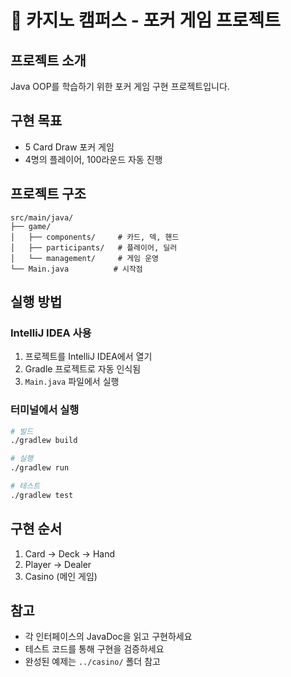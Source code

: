 # 🎰 카지노 캠퍼스 - 포커 게임 프로젝트

## 프로젝트 소개
Java OOP를 학습하기 위한 포커 게임 구현 프로젝트입니다.

## 구현 목표
- 5 Card Draw 포커 게임
- 4명의 플레이어, 100라운드 자동 진행

## 프로젝트 구조
```
src/main/java/
├── game/
│   ├── components/     # 카드, 덱, 핸드
│   ├── participants/   # 플레이어, 딜러
│   └── management/     # 게임 운영
└── Main.java          # 시작점
```

## 실행 방법

### IntelliJ IDEA 사용
1. 프로젝트를 IntelliJ IDEA에서 열기
2. Gradle 프로젝트로 자동 인식됨
3. `Main.java` 파일에서 실행

### 터미널에서 실행
```bash
# 빌드
./gradlew build

# 실행
./gradlew run

# 테스트
./gradlew test
```

## 구현 순서
1. Card → Deck → Hand
2. Player → Dealer
3. Casino (메인 게임)

## 참고
- 각 인터페이스의 JavaDoc을 읽고 구현하세요
- 테스트 코드를 통해 구현을 검증하세요
- 완성된 예제는 `../casino/` 폴더 참고
